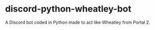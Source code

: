 # discord-python-wheatley-bot
A Discord bot coded in Python made to act like Wheatley from Portal 2.
